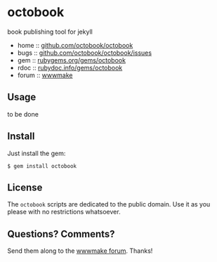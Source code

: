# octobook

book publishing tool for jekyll

* home  :: [github.com/octobook/octobook](https://github.com/octobook/octobook)
* bugs  :: [github.com/octobook/octobook/issues](https://github.com/octobook/octobook/issues)
* gem   :: [rubygems.org/gems/octobook](https://rubygems.org/gems/octobook)
* rdoc  :: [rubydoc.info/gems/octobook](http://rubydoc.info/gems/octobook)
* forum :: [wwwmake](http://groups.google.com/group/wwwmake)


## Usage

to be done




## Install

Just install the gem:

    $ gem install octobook


## License

The `octobook` scripts are dedicated to the public domain.
Use it as you please with no restrictions whatsoever.


## Questions? Comments?

Send them along to the [wwwmake forum](http://groups.google.com/group/wwwmake).
Thanks!
